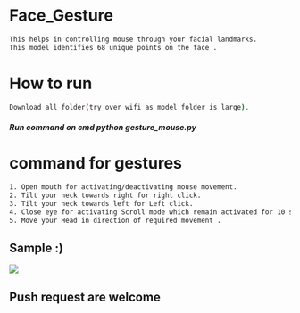 # Face_Gesture 
                             
```bash       
This helps in controlling mouse through your facial landmarks.  
This model identifies 68 unique points on the face .       
```           
# How to run     
```bash        
Download all folder(try over wifi as model folder is large).                                               
```    
##### Run command on cmd  python gesture_mouse.py     
      
   
# command for gestures
```bash
1. Open mouth for activating/deactivating mouse movement.
2. Tilt your neck towards right for right click.
3. Tilt your neck towards left for Left click.
4. Close eye for activating Scroll mode which remain activated for 10 seconds.
5. Move your Head in direction of required movement .
```

## Sample :)
<img src="Sample/example.gif">   

## Push request are welcome 
       
  
 
 
